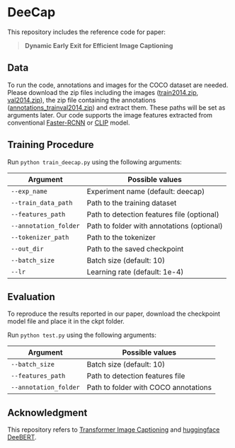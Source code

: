 # DeeCap

This repository includes the reference code for paper: 

> **Dynamic Early Exit for Efficient Image Captioning**


## Data 

To run the code, annotations and images for the COCO dataset are needed.
Please download the zip files including the images ([train2014.zip](http://images.cocodataset.org/zips/train2014.zip), [val2014.zip](http://images.cocodataset.org/zips/val2014.zip)),
the zip file containing the annotations ([annotations_trainval2014.zip](http://images.cocodataset.org/annotations/annotations_trainval2014.zip)) and extract them. These paths will be set as arguments later. 
Our code supports the image features extracted from conventional [Faster-RCNN](https://drive.google.com/file/d/1MV6dSnqViQfyvgyHrmAT_lLpFbkzp3mx/view) or [CLIP](https://github.com/openai/CLIP) model.


## Training Procedure 

Run `python train_deecap.py` using the following arguments: 

| Argument | Possible values |
|------|------|
| `--exp_name` | Experiment name (default: deecap)|
| `--train_data_path` | Path to the training dataset |
| `--features_path` | Path to detection features file (optional) |
| `--annotation_folder` | Path to folder with annotations (optional) |
| `--tokenizer_path` | Path to the tokenizer |
| `--out_dir` | Path to the saved checkpoint |
| `--batch_size` | Batch size (default: 10) |
| `--lr` | Learning rate (default: 1e-4) |





## Evaluation

To reproduce the results reported in our paper, download the checkpoint model file and place it in the ckpt folder.

Run `python test.py` using the following arguments:

| Argument | Possible values |
|------|------|
| `--batch_size` | Batch size (default: 10) |
| `--features_path` | Path to detection features file |
| `--annotation_folder` | Path to folder with COCO annotations | 


## Acknowledgment
This repository refers to [Transformer Image Captioning](https://github.com/aimagelab/meshed-memory-transformer) and [huggingface DeeBERT](https://github.com/huggingface/transformers/tree/master/examples/research_projects/deebert).



